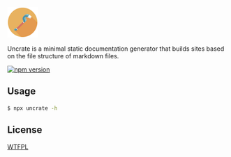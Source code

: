 <img alt="Uncrate logo" src="logo.png" width="70" height="auto" />

Uncrate is a minimal static documentation generator that builds sites based on the file structure of markdown files.

[![npm version](https://badge.fury.io/js/uncrate.svg)](https://badge.fury.io/js/uncrate)

## Usage

```sh
$ npx uncrate -h
```

## License

[WTFPL](http://www.wtfpl.net/)
